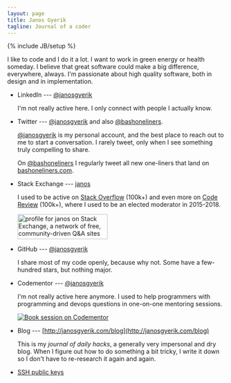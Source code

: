 ```yaml
---
layout: page
title: Janos Gyerik
tagline: Journal of a coder
---
```

{% include JB/setup %}

I like to code and I do it a lot.
I want to work in green energy or health someday.
I believe that great software could make a big difference, everywhere, always.
I'm passionate about high quality software, both in design and in implementation.

- LinkedIn --- [@janosgyerik](https://www.linkedin.com/in/janosgyerik/)

  I'm not really active here. I only connect with people I actually know.

- Twitter --- [@janosgyerik](https://twitter.com/janosgyerik) and also [@bashoneliners](https://twitter.com/bashoneliners).

  [@janosgyerik](https://twitter.com/janosgyerik) is my personal account,
  and the best place to reach out to me to start a conversation.
  I rarely tweet, only when I see something truly compelling to share.

  On [@bashoneliners](https://twitter.com/bashoneliners) I regularly tweet all new one-liners that land on [bashoneliners.com](https://bashoneliners.com).

- Stack Exchange --- [janos](http://stackexchange.com/users/322516)

  I used to be active on [Stack Overflow](http://stackoverflow.com/users/641955/janos) (100k+)
  and even more on [Code Review](http://codereview.stackexchange.com/users/12390/janos) (100k+),
  where I used to be an elected moderator in 2015-2018.

  <a href="http://stackexchange.com/users/322516/janos"><img src="http://stackexchange.com/users/flair/322516.png" width="208" height="58" alt="profile for janos on Stack Exchange, a network of free, community-driven Q&amp;A sites" title="profile for janos on Stack Exchange, a network of free, community-driven Q&amp;A sites" /></a>

- GitHub --- [@janosgyerik](https://github.com/janosgyerik)

  I share most of my code openly, because why not. Some have a few-hundred stars, but nothing major.

- Codementor --- [@janosgyerik](https://www.codementor.io/janosgyerik)

  I'm not really active here anymore.
  I used to help programmers with programming and devops questions in one-on-one mentoring sessions.

  <a href="https://www.codementor.io/janosgyerik?utm_source=github&utm_medium=button&utm_term=janosgyerik&utm_campaign=github"><img src="https://cdn.codementor.io/badges/book_session_github.svg" alt="Book session on Codementor" style="max-width:100%" /></a>

- Blog --- [http://janosgyerik.com/blog](http://janosgyerik.com/blog)

  This is my *journal of daily hacks*, a generally very impersonal and dry blog.
  When I figure out how to do something a bit tricky,
  I write it down so I don't have to re-research it again and again.

- [SSH public keys](https://github.com/janosgyerik.keys)

<!--
If you appreciate my open source work, apps, tools,
you can make a small donation through PayPal:

<form action="https://www.paypal.com/cgi-bin/webscr" method="post" target="_top">
<input type="hidden" name="cmd" value="_s-xclick">
<input type="hidden" name="hosted_button_id" value="JMG95JHR9DLQU">
<input type="image" src="https://www.paypalobjects.com/en_US/i/btn/btn_donate_LG.gif" border="0" name="submit" alt="PayPal - The safer, easier way to pay online!">
<img alt="" border="0" src="https://www.paypalobjects.com/en_US/i/scr/pixel.gif" width="1" height="1">
</form>
-->
